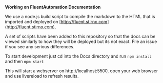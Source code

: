 **Working on FluentAutomation Documentation**

We use a node.js build script to compile the markdown to the HTML that is imported and deployed on [http://fluent.stirno.com](http://fluent.stirno.com).

A set of scripts have been added to this repository so that the docs can be viewed similarly to how they will be deployed but its not exact. File an issue if you see any serious differences.

To start development just cd into the Docs directory and run `npm install` and then `npm start`

This will start a webserver on http://localhost:5500, open your web browser and use livereload to refresh results.